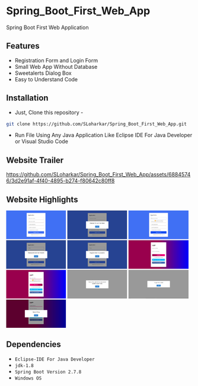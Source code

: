# Spring_Boot_First_Web_App
Spring Boot First Web Application

## Features
- Registration Form and Login Form
- Small Web App Without Database
- Sweetalerts Dialog Box
- Easy to Understand Code

## Installation
- Just, Clone this repository - 
````bash 
git clone https://github.com/SLoharkar/Spring_Boot_First_Web_App.git
````
- Run File Using Any Java Application Like Eclipse IDE For Java Developer or Visual Studio Code


## Website Trailer

https://github.com/SLoharkar/Spring_Boot_First_Web_App/assets/68845746/3d2e91af-4f40-4895-b274-f80642c80ff8


## Website Highlights
<p align="left" width="100%">

  
<img width="32%" src="Screenshots/Step 1.png">
  
<img width="32%" src="Screenshots/Step 2.png">

<img width="32%" src="Screenshots/Step 3.png">

<img width="32%" src="Screenshots/Step 4.png">

<img width="32%" src="Screenshots/Step 5.png">

<img width="32%" src="Screenshots/Step 6.png">

<img width="32%" src="Screenshots/Step 7.png">

<img width="32%" src="Screenshots/Step 8.png">

<img width="32%" src="Screenshots/Step 9.png">

<img width="32%" src="Screenshots/Step 10.png">

</p>


## Dependencies
- `Eclipse-IDE For Java Developer`
- `jdk-1.8`
- `Spring Boot Version 2.7.8`
- `Windows OS`

